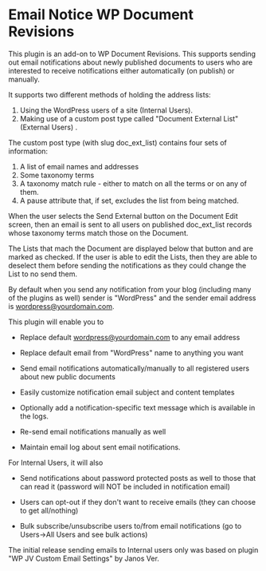 # Email Notice WP Document Revisions

This plugin is an add-on to WP Document Revisions. This supports sending out email notifications about newly published documents to users who are interested to receive notifications either automatically (on publish) or manually.

It supports two different methods of holding the address lists:
1. Using the WordPress users of a site (Internal Users).
2. Making use of a custom post type called "Document External List" (External Users) .

The custom post type (with slug doc_ext_list) contains four sets of information:
1. A list of email names and addresses
2. Some taxonomy terms
3. A taxonomy match rule - either to match on all the terms or on any of them.
4. A pause attribute that, if set, excludes the list from being matched. 

When the user selects the Send External button on the Document Edit screen, then an email is sent to all users on published doc_ext_list records whose taxonomy terms match those on the Document.  

The Lists that mach the Document are displayed below that button and are marked as checked. If the user is able to edit the Lists, then they are able to deselect them before sending the notifications as they could change the List to no send them. 

By default when you send any notification from your blog (including many of the plugins as well) sender is "WordPress" and the sender email address is <wordpress@yourdomain.com>. 

This plugin will enable you to 

* Replace default <wordpress@yourdomain.com> to any email address

* Replace default email from "WordPress" name to anything you want

* Send email notifications automatically/manually to all registered users about new public documents

* Easily customize notification email subject and content templates

* Optionally add a notification-specific text message which is available in the logs.

* Re-send email notifications manually as well

* Maintain email log about sent email notifications.

For Internal Users, it will also 

* Send notifications about password protected posts as well to those that can read it (password will NOT be included in notification email)

* Users can opt-out if they don't want to receive emails (they can choose to get all/nothing)

* Bulk subscribe/unsubscribe users to/from email notifications (go to Users->All Users and see bulk actions)

The initial release sending emails to Internal users only was based on plugin "WP JV Custom Email Settings" by Janos Ver. 


